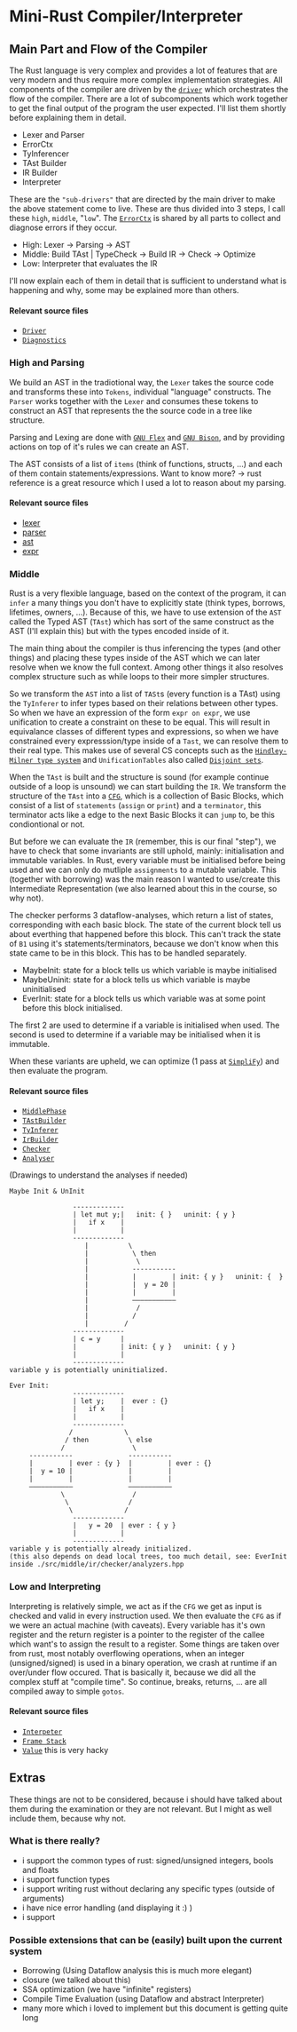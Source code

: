 # Mini-Rust Compiler/Interpreter

## Main Part and Flow of the Compiler

The Rust language is very complex and provides a lot of features that are very modern and thus require more complex implementation strategies. All components of the compiler are driven by the [`driver`](/src/driver/mr_driver.hpp) which orchestrates the flow of the compiler. There are a lot of subcomponents which work together to get the final output of the program the user expected. I'll list them shortly before explaining them in detail.

-   Lexer and Parser
-   ErrorCtx
-   TyInferencer
-   TAst Builder
-   IR Builder
-   Interpreter

These are the `"sub-drivers"` that are directed by the main driver to make the above statement come to live. These are thus divided into 3 steps, I call these `high`, `middle`, "`low`". The [`ErrorCtx`](/src/errors/ctx.hpp) is shared by all parts to collect and diagnose errors if they occur.

-   High: Lexer -> Parsing -> AST
-   Middle: Build TAst | TypeCheck -> Build IR -> Check -> Optimize
-   Low: Interpreter that evaluates the IR

I'll now explain each of them in detail that is sufficient to understand what is happening and why, some may be explained more than others.

#### Relevant source files

-   [`Driver`](src/driver/mr_driver.hpp)
-   [`Diagnostics`](src/errors/ctx.hpp)

### High and Parsing

We build an AST in the tradiotional way, the `Lexer` takes the source code and transforms these into `Tokens`, individual "language" constructs. The `Parser` works together with the `Lexer` and consumes these tokens to construct an AST that represents the the source code in a tree like structure.

Parsing and Lexing are done with [`GNU Flex`](https://ftp.gnu.org/old-gnu/Manuals/flex-2.5.4/html_mono/flex.html) and [`GNU Bison`](https://www.gnu.org/software/bison/manual/), and by providing actions on top of it's rules we can create an AST.

The AST consists of a list of `items` (think of functions, structs, ...) and each of them contain statements/expressions. Want to know more? -> rust reference is a great resource which I used a lot to reason about my parsing.

#### Relevant source files

-   [lexer](src/lexer/lexfile.lex)
-   [parser](src/parser/yaccfile.yy)
-   [ast](src/high/ast/ast.hpp)
-   [expr](src/high/expr/expr.hpp)

### Middle

Rust is a very flexible language, based on the context of the program, it can `infer` a many things you don't have to explicitly state (think types, borrows, lifetimes, owners, ...). Because of this, we have to use extension of the `AST` called the Typed AST (`TAst`) which has sort of the same construct as the AST (I'll explain this) but with the types encoded inside of it.

The main thing about the compiler is thus inferencing the types (and other things) and placing these types inside of the AST which we can later resolve when we know the full context. Among other things it also resolves complex structure such as while loops to their more simpler structures.

So we transform the `AST` into a list of `TASt`s (every function is a TAst) using the `TyInferer` to infer types based on their relations between other types. So when we have an expression of the form `expr on expr`, we use unification to create a constraint on these to be equal. This will result in equivalance classes of different types and expressions, so when we have constrained every expresssion/type inside of a `Tast`, we can resolve them to their real type. This makes use of several CS concepts such as the [`Hindley-Milner type system`](https://en.wikipedia.org/wiki/Hindley%E2%80%93Milner_type_system) and `UnificationTables` also called [`Disjoint sets`](https://en.wikipedia.org/wiki/Disjoint-set_data_structure).

When the `TAst` is built and the structure is sound (for example continue outside of a loop is unsound) we can start building the `IR`. We transform the structure of the `TAst` into a [`CFG`](https://en.wikipedia.org/wiki/Control-flow_graph), which is a collection of Basic Blocks, which consist of a list of `statements` (`assign` or `print`) and a `terminator`, this terminator acts like a edge to the next Basic Blocks it can `jump` to, be this condiontional or not.

But before we can evaluate the `IR` (remember, this is our final "step"), we have to check that some invariants are still uphold, mainly: initialisation and immutable variables. In Rust, every variable must be initialised before being used and we can only do mutliple `assignments` to a mutable variable. This (together with borrowing) was the main reason I wanted to use/create this Intermediate Representation (we also learned about this in the course, so why not).

The checker performs 3 dataflow-analyses, which return a list of states, corresponding with each basic block. The state of the current block tell us about everthing that happened before this block. This can't track the state of `B1` using it's statements/terminators, because we don't know when this state came to be in this block. This has to be handled separately.

-   MaybeInit: state for a block tells us which variable is maybe initialised
-   MaybeUninit: state for a block tells us which variable is maybe uninitialised
-   EverInit: state for a block tells us which variable was at some point before this block initialised.

The first 2 are used to determine if a variable is initialised when used. The second is used to determine if a variable may be initialised when it is immutable.

When these variants are upheld, we can optimize (1 pass at [`SimpliFy`](/src/middle/ir/passes/simplify.hpp)) and then evaluate the program.

#### Relevant source files

-   [`MiddlePhase`](/src/middle/middle_phase.hpp)
-   [`TAstBuilder`](/src/middle/tast/tast_builder.hpp)
-   [`TyInferer`](src/middle/type_inference.hpp)
-   [`IrBuilder`](src/middle/ir/build/ir_builder.hpp)
-   [`Checker`](src/middle/ir/checker/checker.hpp)
-   [`Analyser`](src/middle/ir/analysis/analysis.hpp)

(Drawings to understand the analyses if needed)

```
Maybe Init & UnInit

                -------------
                | let mut y;|   init: { }   uninit: { y }
                |   if x    |
                |           |
                -------------
                   |          \
                   |           \ then
                   |            \
                   |           -----------
                   |           |         | init: { y }   uninit: {  }
                   |           |  y = 20 |
                   |           |         |
                   |           –––––––––––
                   |            /
                   |           /
                   |         /
                -------------
                | c = y     |
                |           | init: { y }   uninit: { y }
                |           |
                -------------
variable y is potentially uninitialized.
```

```
Ever Init:
                -------------
                | let y;    |  ever : {}
                |   if x    |
                |           |
                -------------
               /             \
              / then          \ else
             /                 \
     -----------              -----------
     |         | ever : {y }  |         | ever : {}
     |  y = 10 |              |         |
     |         |              |         |
     –––––––––––              –––––––––––
             \                 /
              \               /
               \             /
                -------------
                |   y = 20  | ever : { y }
                |           |
                -------------
variable y is potentially already initialized.
(this also depends on dead local trees, too much detail, see: EverInit inside ./src/middle/ir/checker/analyzers.hpp
```

### Low and Interpreting

Interpreting is relatively simple, we act as if the `CFG` we get as input is checked and valid in every instruction used. We then evaluate the `CFG` as if we were an actual machine (with caveats). Every variable has it's own register and the return register is a pointer to the register of the callee which want's to assign the result to a register. Some things are taken over from rust, most notably overflowing operations, when an integer (unsigned/signed) is used in a binary operation, we crash at runtime if an over/under flow occured. That is basically it, because we did all the complex stuff at "compile time". So continue, breaks, returns, ... are all compiled away to simple `gotos`.

#### Relevant source files

-   [`Interpeter`](/src/interpreter/interpreter.hpp)
-   [`Frame Stack`](/src/interpreter/stack.hpp)
-   [`Value`](/src/interpreter/value.hpp) this is very hacky

## Extras

These things are not to be considered, because i should have talked about them during the examination or they are not relevant. But I might as well include them, because why not.

### What is there really?

-   i support the common types of rust: signed/unsigned integers, bools and floats
-   i support function types
-   i support writing rust without declaring any specific types (outside of arguments)
-   i have nice error handling (and displaying it :) )
-   i support

### Possible extensions that can be (easily) built upon the current system

-   Borrowing (Using Dataflow analysis this is much more elegant)
-   closure (we talked about this)
-   SSA optimization (we have "infinite" registers)
-   Compile Time Evaluation (using Dataflow and abstract Interpreter)
-   many more which i loved to implement but this document is getting quite long
